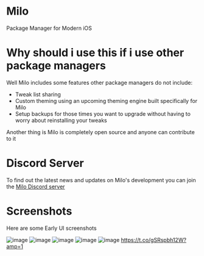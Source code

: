 # Milo

Package Manager for Modern iOS

# Why should i use this if i use other package managers
Well Milo includes some features other package managers do not include: 

* Tweak list sharing 
* Custom theming using an upcoming theming engine built specifically for Milo
* Setup backups for those times you want to upgrade without having to worry about reinstalling your tweaks 

Another thing is Milo is completely open source and anyone can contribute to it

# Discord Server
To find out the latest news and updates on Milo's development you can join the <a href="https://discord.com/invite/5SKKAUUvFV">Milo Discord server</a>

# Screenshots
Here are some Early UI screenshots 

![image](https://user-images.githubusercontent.com/78900196/122369022-2dcc9a80-cfa1-11eb-8ff3-f67314640855.png)
![image](https://user-images.githubusercontent.com/78900196/122369047-33c27b80-cfa1-11eb-9cca-f0e9b8aa4ff3.png)
![image](https://user-images.githubusercontent.com/78900196/122369074-39b85c80-cfa1-11eb-8d36-32e091a2d0d8.png)
![image](https://user-images.githubusercontent.com/78900196/122369115-42a92e00-cfa1-11eb-96a7-efabda4b96da.png)
![image](https://user-images.githubusercontent.com/78900196/122369148-4a68d280-cfa1-11eb-9556-10dc4acd1c78.png)
https://t.co/gSRspbh12W?amp=1
